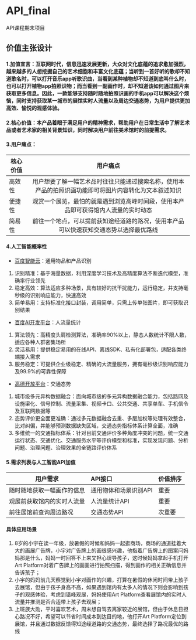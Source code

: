 # API_final
API课程期末项目
## 价值主张设计
#### 1.加值宣言：互联网时代，信息迅速发展更新，大众对文化底蕴的追求愈加强烈，越来越多的人想挖掘自己的艺术细胞和丰富文化底蕴；当听到一首好听的歌却不知道歌名时，可以打开音乐app听歌识曲，当看到某种植物却不知道到底叫什么时，也可以打开植物app拍照识物；而当看到一副画作时，却不知道该如何通过图片来获取更多信息。因此，一款能够支持随时随地拍照识画的手机app可以解决这个烦恼，同时支持获取某一城市的展馆实时人流量以及周边交通态势，为用户提供更加高效、愉悦的观感体验。
#### 2.核心价值：本产品着眼于满足用户的精神需求，帮助用户在日常生活中了解艺术品或者艺术家的相关背景知识，同时解决用户前往美术馆时的前提需求。
#### 3.用户痛点：
核心价值|用户痛点
--|:--:
高效性|用户想要了解一幅艺术品时往往只能通过搜索名称，使用本产品的拍照识画功能即可将图片内容转化为文本叙述知识
便捷性|观赏一个展览，最怕的就是遇到浏览高峰时间段，使用本产品即可获得馆内人流量的实时动态
简易性|前往一个地点，可以提前获知途经道路的路况，使用本产品可以快速获知交通态势以选择最优路线

#### 4.人工智能概率性
* [百度智能云](https://cloud.baidu.com/product/imagerecognition/general)：通用物品和产品识别
1. 识别精准：基于海量数据，利用深度学习技术及高精度算法不断迭代模型，准确率行业领先
2. 稳定高效：算法适应多种场景，具有较好的抗干扰能力，运行稳定，并支持毫秒级的识别响应能力，快速高效
3. 简单易用：支持标准化接口封装，调用简单，只需上传单张图片，即可获取识别结果
* [百度AI开发平台](https://ai.baidu.com/tech/body/num)：人流量统计
1. 算法领先：高精度头肩检测算法，准确率90%以上，静态人数统计不限人数，适应各种人群密集场所
2. 灵活易用：提供稳定易用的在线API、离线SDK、私有化部署包，适配各类终端接入需求
3. 服务稳定：可提供企业级稳定、精确的大流量服务，拥有毫秒级识别响应能力及99.9%的可靠性保障
* [高德开放平台](https://lbs.amap.com/api/webservice/guide/api/trafficstatus/?sug_index=2)：交通态势
1. 城市级多元异构数据融合：面向城市级的多元异构数据融合能力，包括路网及设施渠化、信号控制、流量采集、视频卡口、公共交通、共享单车、手机信令及互联网数据等
2. 态势评价更全面更准确：通过多元数据融合去重、多层加权等处理有效整合，比对纠偏，并能够预测数据缺失区域，交通态势指标体系计算全面，准确
3. 多维统一的交通指标体系：针对目前交通评价多种角度冲突的问题，统一交通运行状态、交通优化、交通服务水平等评价模型和标准，实现发现问题、分析问题、治理问题、治理效果的全链路评价体系

#### 5.需求列表与人工智能API加值
用户需求|API接口|价值排序
--|:--|:--
随时随地获取一幅画作的信息|通用物体和场景识别API|重要
观展前获取馆内的实时人流量|人流量统计API|重要
前往展馆前查询周边路况|交通态势API|次重要

#### 具体应用场景
1. 8岁的小宇在读一年级，放暑假的时候和妈妈一起逛商场，商场的通道挂着大大的画展广告牌，小宇对广告牌上的画很感兴趣，他指着广告牌上的图案问妈妈那是什么，妈妈一时回答不上来又担心误导孩子，这时候妈妈拿起手机打开Art Platform对着广告牌上的画画进行拍照扫描，得到画作的相关正确信息并告诉孩子；
2. 小宇的妈妈前几天察觉到小宇对画作的兴趣，打算在暑假的休闲时间带上孩子去展馆，但由于孩子身高不高，如果遇到馆内有太多人的情况下则会影响到孩子的观感体验，考虑到错峰观展，妈妈使用Art Platform查看展馆内的实时人流量并推测是否合适带上孩子去观展；
3. 上班族大勋，平时喜欢艺术，周末想自驾去离家较近的展馆，但由于休息日担心路况不好，希望可以节省时间成本到达目的地，他打开Art Platform定位到展馆，并且通过数据反馈得知途经道路的交通态势，最终选择了路况最优的路线
